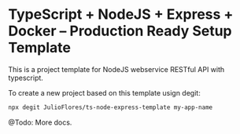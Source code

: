 # TypeScript + NodeJS + Express + Docker – Production Ready Setup Template

This is a project template for NodeJS webservice RESTful API with typescript.

To create a new project based on this template usign degit:

```bash
npx degit JulioFlores/ts-node-express-template my-app-name
```

@Todo: More docs.